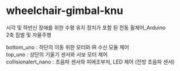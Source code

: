 # wheelchair-gimbal-knu
시각 및 하반신 장애를 위한 수평 유지 장치가 포함 된 전동 휠체어_Arduino  
2축 짐벌 및 자율주행  

bottom_uno : 하단의 이동 위한 모터와 IR 수신 모듈 제어  
top_uno : 상단의 기울기 센서와 서보 모터 제어  
collisionalert_nano : 초음파 센서와 피에조부저, LED 제어 (전방 초음파 센서)  
